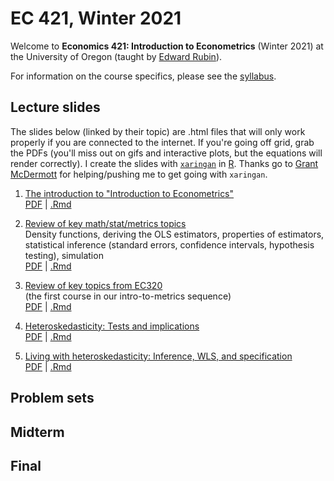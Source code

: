 # EC 421, Winter 2021

Welcome to **Economics 421: Introduction to Econometrics** (Winter 2021) at the University of Oregon (taught by [Edward Rubin](https://edrub.in)).

For information on the course specifics, please see the [syllabus](https://raw.githack.com/edrubin/EC421W21/master/syllabus/syllabus.pdf).

## Lecture slides

The slides below (linked by their topic) are .html files that will only work properly if you are connected to the internet. If you're going off grid, grab the PDFs (you'll miss out on gifs and interactive plots, but the equations will render correctly). I create the slides with [`xaringan`](https://github.com/yihui/xaringan/wiki) in [R](cran.r-project.org). Thanks go to [Grant McDermott](grantmcdermott.com/) for helping/pushing me to get going with `xaringan`.

1. [The introduction to "Introduction to Econometrics"](https://raw.githack.com/edrubin/EC421W21/master/notes/01-intro/01-intro.html) <br> [PDF](https://raw.githack.com/edrubin/EC421W21/master/notes/01-intro/01-intro.pdf) | [.Rmd](https://github.com/edrubin/EC421W21/blob/master/notes/01-intro/01-intro.Rmd)

2. [Review of key math/stat/metrics topics](https://raw.githack.com/edrubin/EC421W21/master/notes/02-review/02-review.html)<br>Density functions, deriving the OLS estimators, properties of estimators, statistical inference (standard errors, confidence intervals, hypothesis testing), simulation <br> [PDF](https://raw.githack.com/edrubin/EC421W21/master/notes/02-review/02-review.pdf) | [.Rmd](https://github.com/edrubin/EC421W21/blob/master/notes/02-review/02-review.Rmd)

3. [Review of key topics from EC320](https://raw.githack.com/edrubin/EC421W21/master/notes/03-review/03-review.html)<br>(the first course in our intro-to-metrics sequence) <br> [PDF](https://raw.githack.com/edrubin/EC421W21/master/notes/03-review/03-review.pdf) | [.Rmd](https://github.com/edrubin/EC421W21/blob/master/notes/03-review/03-review.Rmd)

4. [Heteroskedasticity: Tests and implications](https://raw.githack.com/edrubin/EC421W21/master/notes/04-heteroskedasticity/04-heteroskedasticity.html) <br> [PDF](https://raw.githack.com/edrubin/EC421W21/master/notes/04-heteroskedasticity/04-heteroskedasticity.pdf) | [.Rmd](https://github.com/edrubin/EC421W21/blob/master/notes/04-heteroskedasticity/04-heteroskedasticity.Rmd)

5. [Living with heteroskedasticity: Inference, WLS, and specification](https://raw.githack.com/edrubin/EC421W21/master/notes/05-heteroskedasticity/05-heteroskedasticity.html) <br> [PDF](https://raw.githack.com/edrubin/EC421W21/master/notes/05-heteroskedasticity/05-heteroskedasticity.pdf) | [.Rmd](https://github.com/edrubin/EC421W21/blob/master/notes/05-heteroskedasticity/05-heteroskedasticity.Rmd)

## Problem sets

## Midterm

## Final
